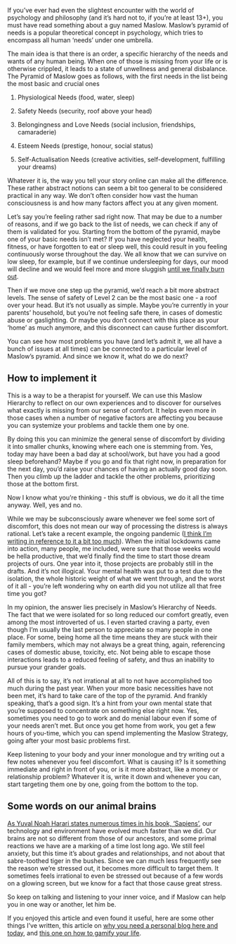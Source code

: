 If you’ve ever had even the slightest encounter with the world of psychology and philosophy (and it’s hard not to, if you’re at least 13+), you must have read something about a guy named Maslow. Maslow’s pyramid of needs is a popular theoretical concept in psychology, which tries to encompass all human ‘needs’ under one umbrella. 

The main idea is that there is an order, a specific hierarchy of the needs and wants of any human being. When one of those is missing from your life or is otherwise crippled, it leads to a state of unwellness and general disbalance. The Pyramid of Maslow goes as follows, with the first needs in the list being the most basic and crucial ones

1. Physiological Needs (food, water, sleep)

2. Safety Needs (security, roof above your head)

3. Belongingness and Love Needs (social inclusion, friendships, camaraderie)

4. Esteem Needs (prestige, honour, social status)

5. Self-Actualisation Needs (creative activities, self-development, fulfilling your dreams)

Whatever it is, the way you tell your story online can make all the difference.
These rather abstract notions can seem a bit too general to be considered practical in any way. We don’t often consider how vast the human consciousness is and how many factors affect you at any given moment. 

Let’s say you’re feeling rather sad right now. That may be due to a number of reasons, and if we go back to the list of needs, we can check if any of them is validated for you. Starting from the bottom of the pyramid, maybe one of your basic needs isn’t met? If you have neglected your health, fitness, or have forgotten to eat or sleep well, this could result in you feeling continuously worse throughout the day. We all know that we can survive on low sleep, for example, but if we continue undersleeping for days, our mood will decline and we would feel more and more sluggish [until we finally burn out](../the-inhale-exhale-techniques).
 
Then if we move one step up the pyramid, we’d reach a bit more abstract levels. The sense of safety of Level 2 can be the most basic one - a roof over your head. But it’s not usually as simple. Maybe you’re currently in your parents’ household, but you’re not feeling safe there, in cases of domestic abuse or gaslighting. Or maybe you don’t connect with this place as your ‘home’ as much anymore, and this disconnect can cause further discomfort. 

You can see how most problems you have (and let’s admit it, we all have a bunch of issues at all times) can be connected to a particular level of Maslow’s pyramid. And since we know it, what do we do next?

## How to implement it
This is a way to be a therapist for yourself. We can use this Maslow Hierarchy to reflect on our own experiences and to discover for ourselves what exactly is missing from our sense of comfort. It helps even more in those cases when a number of negative factors are affecting you because you can systemize your problems and tackle them one by one.

By doing this you can minimize the general sense of discomfort by dividing it into smaller chunks, knowing where each one is stemming from. Yes, today may have been a bad day at school/work, but have you had a good sleep beforehand? Maybe if you go and fix that right now, in preparation for the next day, you’d raise your chances of having an actually good day soon. Then you climb up the ladder and tackle the other problems, prioritizing those at the bottom first.
 
Now I know what you’re thinking - this stuff is obvious, we do it all the time anyway. Well, yes and no.

While we may be subconsciously aware whenever we feel some sort of discomfort, this does not mean our way of processing the distress is always rational. Let’s take a recent example, the ongoing pandemic ([I think I’m writing in reference to it a bit too much](../the-same-day-syndrome)). When the initial lockdowns came into action, many people, me included, were sure that those weeks would be hella productive, that we’d finally find the time to start those dream projects of ours. One year into it, those projects are probably still in the drafts. And it’s not illogical. Your mental health was put to a test due to the isolation, the whole historic weight of what we went through, and the worst of it all - you’re left wondering why on earth did you not utilize all that free time you got?

In my opinion, the answer lies precisely in Maslow’s Hierarchy of Needs. The fact that we were isolated for so long reduced our comfort greatly, even among the most introverted of us. I even started craving a party, even though I’m usually the last person to appreciate so many people in one place. For some, being home all the time means they are stuck with their family members, which may not always be a great thing, again, referencing cases of domestic abuse, toxicity, etc. Not being able to escape those interactions leads to a reduced feeling of safety, and thus an inability to pursue your grander goals. 

All of this is to say, it’s not irrational at all to not have accomplished too much during the past year. When your more basic necessities have not been met, it’s hard to take care of the top of the pyramid. And frankly speaking, that’s a good sign. It’s a hint from your own mental state that you’re supposed to concentrate on something else right now. Yes, sometimes you need to go to work and do menial labour even if some of your needs aren’t met. But once you get home from work, you get a few hours of you-time, which you can spend implementing the Maslow Strategy, going after your most basic problems first.
 
Keep listening to your body and your inner monologue and try writing out a few notes whenever you feel discomfort. What is causing it? Is it something immediate and right in front of you, or is it more abstract, like a money or relationship problem? Whatever it is, write it down and whenever you can, start targeting them one by one, going from the bottom to the top.

## Some words on our animal brains

[As Yuval Noah Harari states numerous times in his book, ‘Sapiens’](https://www.amazon.com/Sapiens-Humankind-Yuval-Noah-Harari/dp/0062316095), our technology and environment have evolved much faster than we did. Our brains are not so different from those of our ancestors, and some primal reactions we have are a marking of a time lost long ago. We still feel anxiety, but this time it’s about grades and relationships, and not about that sabre-toothed tiger in the bushes. Since we can much less frequently see the reason we’re stressed out, it becomes more difficult to target them. It sometimes feels irrational to even be stressed out because of a few words on a glowing screen, but we know for a fact that those cause great stress.

So keep on talking and listening to your inner voice, and if Maslow can help you in one way or another, let him be.

If you enjoyed this article and even found it useful, here are some other things I’ve written, this article on [why you need a personal blog here and today](../why-everybody-needs-a-blog), and [this one on how to gamify your life](../gamify-your-life).
